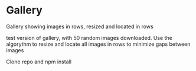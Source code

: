 # Gallery
Gallery showing images in rows, resized and located in rows

test version of gallery, with 50 random images downloaded.
Use the algorythm to resize and locate all images in rows to minimize gaps between images

Clone repo and 
npm install 
